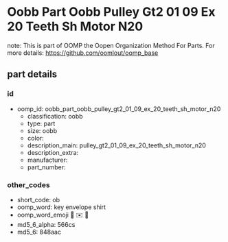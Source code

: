 # Oobb Part Oobb Pulley Gt2 01 09 Ex 20 Teeth Sh Motor N20  

note: This is part of OOMP the Oopen Organization Method For Parts. For more details: https://github.com/oomlout/oomp_base

##  part details





### id
* oomp_id: oobb_part_oobb_pulley_gt2_01_09_ex_20_teeth_sh_motor_n20
  * classification: oobb
  * type: part
  * size: oobb
  * color: 
  * description_main: pulley_gt2_01_09_ex_20_teeth_sh_motor_n20
  * description_extra: 
  * manufacturer: 
  * part_number: 

### other_codes
* short_code: ob
* oomp_word: key envelope shirt
* oomp_word_emoji :key: :envelope: :shirt:
* md5_6_alpha: 566cs
* md5_6: 848aac